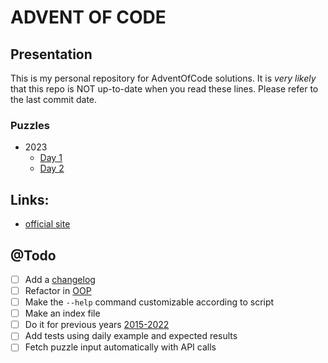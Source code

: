 # ADVENT OF CODE

## Presentation
This is my personal repository for AdventOfCode solutions.
It is *very likely* that this repo is NOT up-to-date when you read these lines.
Please refer to the last commit date.

### Puzzles
* 2023
    * [Day 1](2023/day-1.md)
    * [Day 2](2023/day-2.md)

## Links:
* [official site](https://adventofcode.com/)

## @Todo
- [ ] Add a [changelog](./CHANGELOG.md)
- [ ] Refactor in [OOP](https://en.wikipedia.org/wiki/Object-oriented_programming)
- [ ] Make the `--help` command customizable according to script
- [ ] Make an index file
- [ ] Do it for previous years [2015](https://adventofcode.com/2015/)[-](https://adventofcode.com/2020)[2022](https://adventofcode.com/2022)
- [ ] Add tests using daily example and expected results
- [ ] Fetch puzzle input automatically with API calls
